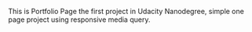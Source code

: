 This is Portfolio Page the first project in Udacity Nanodegree, simple one page project using responsive media query. 